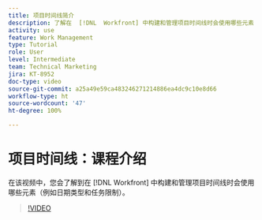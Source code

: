 ```yaml
---
title: 项目时间线简介
description: 了解在  [!DNL  Workfront] 中构建和管理项目时间线时会使用哪些元素（例如日期类型和任务限制）。
activity: use
feature: Work Management
type: Tutorial
role: User
level: Intermediate
team: Technical Marketing
jira: KT-8952
doc-type: video
source-git-commit: a25a49e59ca483246271214886ea4dc9c10e8d66
workflow-type: ht
source-wordcount: '47'
ht-degree: 100%

---
```


# 项目时间线：课程介绍

在该视频中，您会了解到在 [!DNL  Workfront] 中构建和管理项目时间线时会使用哪些元素（例如日期类型和任务限制）。

>[!VIDEO](https://video.tv.adobe.com/v/335212/?quality=12&learn=on)
